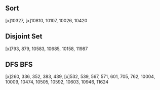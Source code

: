 ## Sort
[x]10327, [x]10810, 10107, 10026, 10420

## Disjoint Set
[x]793, 879, 10583, 10685, 10158, 11987

## DFS BFS
[x]260, 336, 352, 383, 439, [x]532, 539, 567, 571, 601, 705, 762, 10004, 10009, 10474, 10505, 10592, 10603, 10946, 11624

